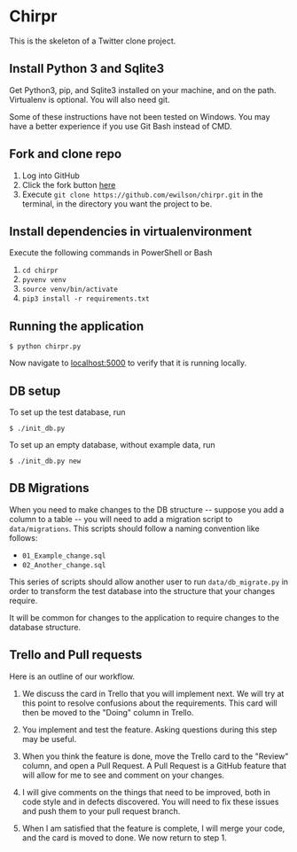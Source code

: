 # Chirpr

This is the skeleton of a Twitter clone project.

## Install Python 3 and Sqlite3

Get Python3, pip, and Sqlite3 installed on your machine, and on the path. Virtualenv is optional. You will also need git.

Some of these instructions have not been tested on Windows. You may have a better experience if you use Git Bash
instead of CMD.

## Fork and clone repo

1. Log into GitHub
1. Click the fork button [here](https://github.com/ewilson/chirpr)
1. Execute `git clone https://github.com/ewilson/chirpr.git` in the terminal, in the directory you want the project to be.

## Install dependencies in virtualenvironment

Execute the following commands in PowerShell or Bash

1. `cd chirpr`
1. `pyvenv venv`
1. `source venv/bin/activate`
1. `pip3 install -r requirements.txt`

## Running the application

    $ python chirpr.py

Now navigate to [localhost:5000](http://localhost:5000/) to verify that it is running locally. 

## DB setup

To set up the test database, run

    $ ./init_db.py

To set up an empty database, without example data, run

    $ ./init_db.py new

## DB Migrations

When you need to make changes to the DB structure -- suppose you add a column to a table --
you will need to add a migration script to `data/migrations`. This scripts should follow a naming
convention like follows:

- `01_Example_change.sql`
- `02_Another_change.sql`

This series of scripts should allow another user to run `data/db_migrate.py` in order to transform
the test database into the structure that your changes require.

It will be common for changes to the application to require changes to the database structure.

## Trello and Pull requests 

Here is an outline of our workflow.

1. We discuss the card in Trello that you will implement next. We will try at this point
to resolve confusions about the requirements. This card will then be moved to the "Doing" column
in Trello.

2. You implement and test the feature. Asking questions during this step may be useful.

3. When you think the feature is done, move the Trello card to the "Review" column, and open a
Pull Request. A Pull Request is a GitHub feature that will allow for me to see and comment on your
changes.

4. I will give comments on the things that need to be improved, both in code style and in defects
discovered. You will need to fix these issues and push them to your pull request branch.

5. When I am satisfied that the feature is complete, I will merge your code, and the card is moved to done.
We now return to step 1.
